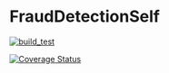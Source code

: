 # FraudDetectionSelf

[![build_test](https://github.com/sagnikgh1899/FraudDetectionSelf/actions/workflows/build_test.yml/badge.svg)](https://github.com/sagnikgh1899/FraudDetectionSelf/actions/workflows/build_test.yml)

[![Coverage Status](https://coveralls.io/repos/github/sagnikgh1899/FraudDetectionSelf/badge.svg?branch=main)](https://coveralls.io/github/sagnikgh1899/FraudDetectionSelf?branch=main)
